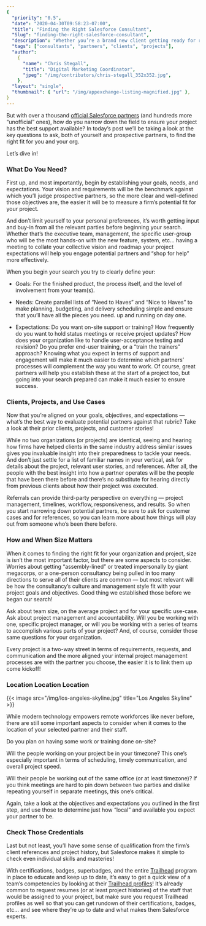 ```yaml
---
{
  "priority": "0.5",
  "date": "2020-04-30T09:58:23-07:00",
  "title": "Finding the Right Salesforce Consultant",
  "Slug": "finding-the-right-salesforce-consultant",
  "description": "Whether you’re a brand new client getting ready for rollout or a platform veteran with a vision for improving your current system — finding the right Salesforce partner is the (not so) secret key to project success.",
  "tags": ["consultants", "partners", "clients", "projects"],
  "author":
    {
      "name": "Chris Stegall",
      "title": "Digital Marketing Coordinator",
      "jpeg": "/img/contributors/chris-stegall_352x352.jpg",
    },
  "layout": "single",
  "thumbnail": { "url": "/img/appexchange-listing-magnified.jpg" },
}
---
```


But with over a thousand [official Salesforce partners](https://appexchange.salesforce.com/consulting) (and hundreds more “unofficial” ones), how do you narrow down the field to ensure your project has the best support available? In today’s post we’ll be taking a look at the key questions to ask, both of yourself and prospective partners, to find the right fit for you and your org.

Let’s dive in!

### What Do You Need?

First up, and most importantly, begin by establishing your goals, needs, and expectations. Your vision and requirements will be the benchmark against which you’ll judge prospective partners, so the more clear and well-defined those objectives are, the easier it will be to measure a firm’s potential fit for your project.

And don’t limit yourself to your personal preferences, it’s worth getting input and buy-in from all the relevant parties before beginning your search. Whether that’s the executive team, management, the specific user-group who will be the most hands-on with the new feature, system, etc… having a meeting to collate your collective vision and roadmap your project expectations will help you engage potential partners and “shop for help” more effectively.

When you begin your search you try to clearly define your:

- Goals: For the finished product, the process itself, and the level of involvement from your team(s).

- Needs: Create parallel lists of “Need to Haves” and “Nice to Haves” to make planning, budgeting, and delivery scheduling simple and ensure that you’ll have all the pieces you need. up and running on day one.

- Expectations: Do you want on-site support or training? How frequently do you want to hold status meetings or receive project updates? How does your organization like to handle user-acceptance testing and revision? Do you prefer end-user training, or a “train the trainers” approach? Knowing what you expect in terms of support and engagement will make it much easier to determine which partners’ processes will complement the way you want to work.
  Of course, great partners will help you establish these at the start of a project too, but going into your search prepared can make it much easier to ensure success.

### Clients, Projects, and Use Cases

Now that you’re aligned on your goals, objectives, and expectations — what’s the best way to evaluate potential partners against that rubric? Take a look at their prior clients, projects, and customer stories!

While no two organizations (or projects) are identical, seeing and hearing how firms have helped clients in the same industry address similar issues gives you invaluable insight into their preparedness to tackle your needs. And don’t just settle for a list of familiar names in your vertical, ask for details about the project, relevant user stories, and references. After all, the people with the best insight into how a partner operates will be the people that have been there before and there’s no substitute for hearing directly from previous clients about how their project was executed.

Referrals can provide third-party perspective on everything — project management, timelines, workflow, responsiveness, and results. So when you start narrowing down potential partners, be sure to ask for customer cases and for references, so you can learn more about how things will play out from someone who’s been there before.

### How and When Size Matters

When it comes to finding the right fit for your organization and project, size is isn’t the most important factor, but there are some aspects to consider. Worries about getting “assembly-lined” or treated impersonally by giant megacorps, or a one-person consultancy being pulled in too many directions to serve all of their clients are common — but most relevant will be how the consultancy’s culture and management style fit with your project goals and objectives. Good thing we established those before we began our search!

Ask about team size, on the average project and for your specific use-case. Ask about project management and accountability. Will you be working with one, specific project manager, or will you be working with a series of teams to accomplish various parts of your project? And, of course, consider those same questions for your organization.

Every project is a two-way street in terms of requirements, requests, and communication and the more aligned your internal project management processes are with the partner you choose, the easier it is to link them up come kickoff!

### Location Location Location

{{< image src="/img/los-angeles-skyline.jpg" title="Los Angeles Skyline" >}}

While modern technology empowers remote workforces like never before, there are still some important aspects to consider when it comes to the location of your selected partner and their staff.

Do you plan on having some work or training done on-site?

Will the people working on your project be in your timezone? This one’s especially important in terms of scheduling, timely communication, and overall project speed.

Will their people be working out of the same office (or at least timezone)? If you think meetings are hard to pin down between two parties and dislike repeating yourself in separate meetings, this one’s critical.

Again, take a look at the objectives and expectations you outlined in the first step, and use those to determine just how “local” and available you expect your partner to be.

### Check Those Credentials

Last but not least, you’ll have some sense of qualification from the firm’s client references and project history, but Salesforce makes it simple to check even individual skills and masteries!

With certifications, badges, superbadges, and the entire [Trailhead](https://trailhead.salesforce.com/) program in place to educate and keep up to date, it’s easy to get a quick view of a team’s competencies by looking at their [Trailhead profiles](https://trailhead.salesforce.com/)! It’s already common to request resumes (or at least project histories) of the staff that would be assigned to your project, but make sure you request Trailhead profiles as well so that you can get rundown of their certifications, badges, etc… and see where they’re up to date and what makes them Salesforce experts.
